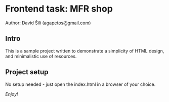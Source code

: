 # Frontend task: MFR shop

Author: David Šili (agapetos@gmail.com)

## Intro

This is a sample project written to demonstrate a simplicity of HTML design, and minimalistic use of resources.

## Project setup

No setup needed - just open the index.html in a browser of your choice.

_Enjoy!_
